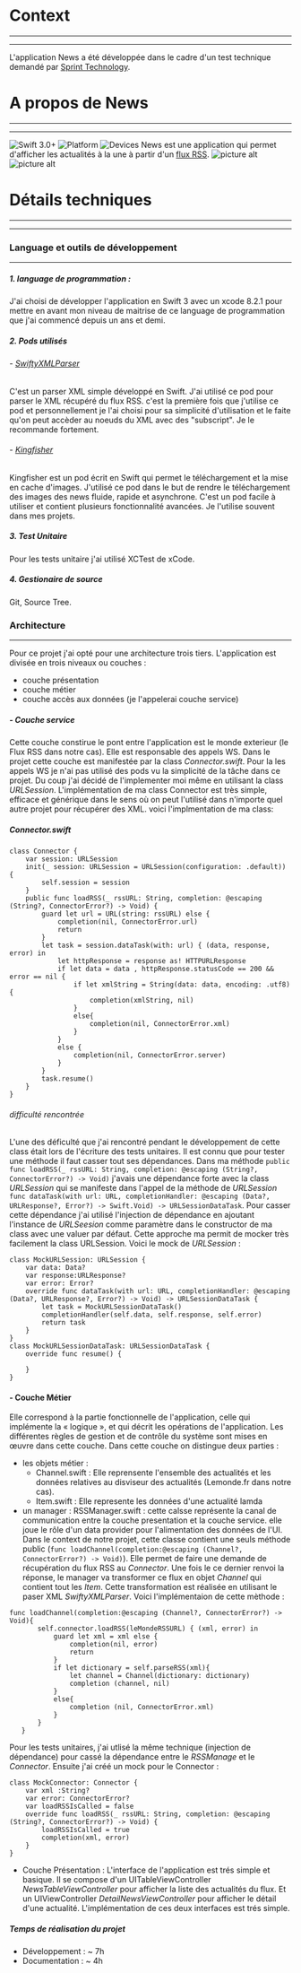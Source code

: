 # Context
---
- - - -
L'application News a été développée dans le cadre d'un test technique demandé par [Sprint Technology](http://www.sprintechnology.com/).
# A propos de News
---
- - - -
![Swift 3.0+](https://img.shields.io/badge/Swift-3.0+-orange.svg) ![Platform](https://img.shields.io/badge/platforms-iOS%2010.0+-333333.svg) ![Devices](https://img.shields.io/badge/Device-iPhone%20|%20iPad-333333.svg)
News est une application qui permet d'afficher les actualités à la une à partir d'un [flux RSS](http://www.lemonde.fr/rss/une.xml).
![picture alt](https://drive.google.com/uc?export=view&id=0Bz7VLJsUViniUEtIb2ZiMFpTakU "Liste des actualités") ![picture alt](https://drive.google.com/uc?export=view&id=0Bz7VLJsUViniZGhReHgtRFphM1E "Détails d'une actualité")
# Détails techniques
---
- - - -
### Language et outils de développement
---
##### 1. language de programmation :
J'ai choisi de développer l'application en Swift 3 avec un xcode 8.2.1 pour mettre en avant mon niveau de maitrise de ce language de programmation que j'ai commencé depuis un ans et demi.
##### 2. Pods utilisés
###### - [SwiftyXMLParser](https://github.com/yahoojapan/SwiftyXMLParser)
C'est un parser XML simple développé en Swift. J'ai utilisé ce pod pour parser le XML récupéré du flux RSS. c'est la première fois que j'utilise ce pod et personnellement je l'ai choisi pour sa simplicité d'utilisation et le faite qu'on peut accèder au noeuds du XML avec des "subscript". Je le recommande fortement.
###### - [Kingfisher](https://github.com/onevcat/Kingfisher)
Kingfisher est un pod écrit en Swift qui permet le téléchargement et la mise en cache d'images. J'utilisé ce pod dans le but de rendre le téléchargement des images des news fluide, rapide et asynchrone. C'est un pod facile à utiliser et contient plusieurs fonctionnalité avancées. Je l'utilise souvent dans mes projets. 
##### 3. Test Unitaire
Pour les tests unitaire j'ai utilisé XCTest de xCode.
##### 4. Gestionaire de source
Git, Source Tree.
### Architecture
---
Pour ce projet j'ai opté pour une architecture trois tiers. L'application est divisée en trois niveaux ou couches :
- couche présentation
- couche métier
- couche accès aux données (je l'appelerai couche service)
##### - Couche service
Cette couche constirue le pont entre l'application est le monde exterieur (le Flux RSS dans notre cas). Elle est responsable des appels WS. Dans le projet cette couche est manifestée par la class _Connector.swift_. Pour la les appels WS je n'ai pas utilisé des pods vu la simplicité de la tâche dans ce projet. Du coup j'ai décidé de l'implementer moi même en utilisant la class _URLSession_.
L'implémentation de ma class Connector est très simple, efficace et générique dans le sens où on peut l'utilisé dans n'importe quel autre projet pour récupérer des XML.
voici l'implmentation de ma class: 
##### Connector.swift
```
class Connector {
    var session: URLSession
    init(_ session: URLSession = URLSession(configuration: .default)) {
        self.session = session
    }
    public func loadRSS(_ rssURL: String, completion: @escaping (String?, ConnectorError?) -> Void) {
        guard let url = URL(string: rssURL) else {
            completion(nil, ConnectorError.url)
            return
        }
        let task = session.dataTask(with: url) { (data, response, error) in
            let httpResponse = response as! HTTPURLResponse
            if let data = data , httpResponse.statusCode == 200 && error == nil {
                if let xmlString = String(data: data, encoding: .utf8) {
                    completion(xmlString, nil)
                }
                else{
                    completion(nil, ConnectorError.xml)
                }
            }
            else {
                completion(nil, ConnectorError.server)
            }
        }
        task.resume()
    }
}
```
###### difficulté rencontrée
L'une des déficulté que j'ai rencontré pendant le développement de cette class était lors de l'écriture des tests unitaires. Il est connu que pour tester une méthode il faut casser tout ses dépendances. Dans ma méthode `public func loadRSS(_ rssURL: String, completion: @escaping (String?, ConnectorError?) -> Void)` j'avais une dépendance forte avec la class _URLSession_ qui se manifeste dans l'appel de la méthode de _URLSession_ `func dataTask(with url: URL, completionHandler: @escaping (Data?, URLResponse?, Error?) -> Swift.Void) -> URLSessionDataTask`. Pour casser cette dépendance j'ai utilisé l'injection de dépendance en ajoutant l'instance de _URLSeesion_ comme paramètre dans le constructor de ma class avec une valuer par défaut. Cette approche ma permit de mocker très facilement la class URLSession. 
Voici le mock de _URLSession_ :
```
class MockURLSession: URLSession {
    var data: Data?
    var response:URLResponse?
    var error: Error?
    override func dataTask(with url: URL, completionHandler: @escaping (Data?, URLResponse?, Error?) -> Void) -> URLSessionDataTask {
        let task = MockURLSessionDataTask()
        completionHandler(self.data, self.response, self.error)
        return task
    }
}
class MockURLSessionDataTask: URLSessionDataTask {
    override func resume() {

    }
}
```
#### - Couche Métier
Elle correspond à la partie fonctionnelle de l'application, celle qui implémente la « logique », et qui décrit les opérations de l'application. Les différentes règles de gestion et de contrôle du système sont mises en œuvre dans cette couche.
Dans cette couche on distingue deux parties :
- les objets métier : 
    * Channel.swift : Elle reprensente l'ensemble des actualités et les données relatives au disviseur des actualités (Lemonde.fr dans notre cas). 
    * Item.swift : Elle represente les données d'une actualité lamda
- un manager : RSSManager.swift : cette calsse représente la canal de communication entre la couche presentation et la couche service. elle joue le rôle d'un data provider pour l'alimentation des données de l'UI. Dans le context de notre projet, cette classe contient une seuls méthode public (`func loadChannel(completion:@escaping (Channel?, ConnectorError?) -> Void)`). Elle permet de faire une demande de récupération du flux RSS au _Connector_. Une fois le ce dernier renvoi la réponse, le manager va transformer ce flux en objet _Channel_ qui contient tout les _Item_. Cette transformation est réalisée en utilisant le paser XML _SwiftyXMLParser_.
 Voici l'implémentaion de cette mèthode : 
 ```
 func loadChannel(completion:@escaping (Channel?, ConnectorError?) -> Void){
        self.connector.loadRSS(leMondeRSSURL) { (xml, error) in
            guard let xml = xml else {
                completion(nil, error)
                return
            }
            if let dictionary = self.parseRSS(xml){
                let channel = Channel(dictionary: dictionary)
                completion (channel, nil)
            }
            else{
                completion (nil, ConnectorError.xml)
            }
        }
    }
 ```
Pour les tests unitaires, j'ai utlisé la même technique (injection de dépendance) pour cassé la dépendance entre le _RSSManage_ et le _Connector_. Ensuite j'ai créé un mock pour le Connector : 
```
class MockConnector: Connector {
    var xml :String?
    var error: ConnectorError?
    var loadRSSIsCalled = false
    override func loadRSS(_ rssURL: String, completion: @escaping (String?, ConnectorError?) -> Void) {
        loadRSSIsCalled = true
        completion(xml, error)
    }
}
```
- Couche Présentation : L'interface de l'application est trés simple et basique. Il se compose d'un UITableViewController _NewsTableViewController_ pour afficher la liste des actualités du flux. Et un UIViewController _DetailNewsViewController_ pour afficher le détail d'une actualité. L'implémentation de ces deux interfaces est trés simple.

##### Temps de réalisation du projet
- Développement : ~ 7h
- Documentation : ~ 4h